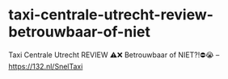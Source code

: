 # taxi-centrale-utrecht-review-betrouwbaar-of-niet
Taxi Centrale Utrecht REVIEW ⚠️❌ Betrouwbaar of NIET?!⛔️😭 – https://132.nl/SnelTaxi
